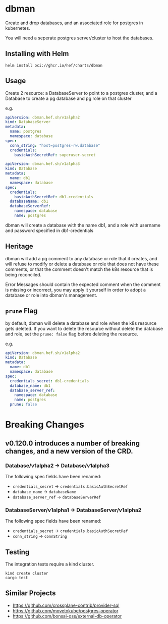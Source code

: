 # dbman

Create and drop databases, and an associated role for postgres in kubernetes.

You will need a seperate postgres server/cluster to host the databases.

## Installing with Helm
```
helm install oci://ghcr.io/hef/charts/dbman
```

## Usage

Create 2 resource: a DatabaseServer to point to a postgres cluster, and a Database to create a pg database and pg role on that cluster

e.g.

```yaml
apiVersion: dbman.hef.sh/v1alpha2
kind: DatabaseServer
metadata:
  name: postgres
  namespace: database
spec:
  conn_string: "host=postgres-rw.database"
  credentials:
    basicAuthSecretRef: superuser-secret
```

```yaml
apiVersion: dbman.hef.sh/v1alpha3
kind: Database
metadata:
  name: db1
  namespace: database
spec:
  credentials:
    basicAuthSecretRef: db1-credentials
  databaseName: db1
  databaseServerRef:
    namespace: database
    name: postgres
```

dbman will create a database with the name db1, and a role with username and password specified in db1-credentials


## Heritage

dbman will add a pg comment to any database or role that it creates, and will refuse to modify or delete a database or
role that does not have these comments, or that the comment doesn't match the k8s resource that is being reconciled.

Error Messages should contain the expected comment when the comment is missing or incorrect, you may apply it yourself 
in order to adopt a database or role into dbman's management.

## `prune` Flag

by default, dbman will delete a database and role when the k8s resource gets deleted.  If you want to delete the 
resource without delete the database and role, set the `prune: false` flag before deleting the resource.

e.g.

```yaml
apiVersion: dbman.hef.sh/v1alpha2
kind: Database
metadata:
  name: db1
  namespace: database
spec:
  credentials_secret: db1-credentials
  database_name: db1
  database_server_ref:
    namespace: database
    name: postgres
  prune: false
```

# Breaking Changes

## v0.120.0 introduces a number of breaking changes, and a new version of the CRD.

### Database/v1alpha2 -> Database/v1alpha3

The following spec fields have been renamed:

 * `credentials_secret` -> `credentials.basicAuthSecretRef`
 * `database_name` -> `databaseName`
 * `database_server_ref` -> `databaseServerRef`

### DatabaseServer/v1alpha1 -> DatabaseServer/v1alpha2

The following spec fields have been renamed:

 * `credentials_secret` -> `credentials.basicAuthSecretRef`
 * `conn_string` -> `connString`

## Testing
The integration tests require a kind cluster.

```
kind create cluster
cargo test
```

## Similar Projects

 * https://github.com/crossplane-contrib/provider-sql
 * https://github.com/movetokube/postgres-operator
 * https://github.com/bonsai-oss/external-db-operator
